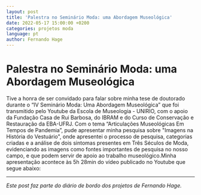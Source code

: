 ```yaml
---
layout: post
title: 'Palestra no Seminário Moda: uma Abordagem Museológica'
date: 2022-05-17 15:00:00 +0200
categories: projetos moda
language: pt
author: Fernando Hage
---
```


# Palestra no Seminário Moda: uma Abordagem Museológica

Tive a honra de ser convidado para falar sobre minha tese de doutorado durante o “IV Seminário Moda: Uma Abordagem Museológica” que foi transmitido pelo Youtube da Escola de Museologia - UNIRIO, com o apoio da Fundação Casa de Rui Barbosa, do IBRAM e do Curso de Conservação e Restauração da EBA-UFRJ. ​Com o tema “Articulações Museológicas Em Tempos de Pandemia”, pude apresentar minha pesquisa sobre "Imagens na História do Vestuário", onde apresentei o processo de pesquisa, categorias criadas e a análise de dois sintomas presentes em Três Séculos de Moda, evidenciando as imagens como fontes importantes de pesquisa no nosso campo, e que podem servir de apoio ao trabalho museológico.Minha apresentação acontece às 5h 28min do vídeo publicado no Youtube que segue abaixo:

---

*Este post faz parte do diário de bordo dos projetos de Fernando Hage.*